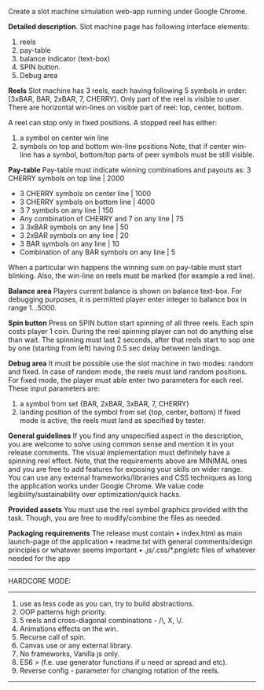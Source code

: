 Create a slot machine simulation web-app running under Google Chrome.

**Detailed description**.
Slot machine page has following interface elements:

1. reels
2. pay-table
3. balance indicator (text-box)
4. SPIN button.
5. Debug area

**Reels**
Slot machine has 3 reels, each having following 5 symbols in order: [3xBAR, BAR, 2xBAR, 7, CHERRY].
Only part of the reel is visible to user.
There are horizontal win-lines on visible part of reel: top, center, bottom.

A reel can stop only in fixed positions. A stopped reel has either:

1. a symbol on center win line
2. symbols on top and bottom win-line positions
   Note, that if center win-line has a symbol, bottom/top parts of peer symbols must be still visible.

**Pay-table**
Pay-table must indicate winning combinations and payouts as: 3 CHERRY symbols on top line | 2000

- 3 CHERRY symbols on center line | 1000
- 3 CHERRY symbols on bottom line | 4000
- 3 7 symbols on any line | 150
- Any combination of CHERRY and 7 on any line | 75
- 3 3xBAR symbols on any line | 50
- 3 2xBAR symbols on any line | 20
- 3 BAR symbols on any line | 10
- Combination of any BAR symbols on any line | 5

When a particular win happens the winning sum on pay-table must start blinking.
Also, the win-line on reels must be marked (for example a red line).

**Balance area**
Players current balance is shown on balance text-box. For debugging purposes, it is permitted player enter integer to balance box in range 1...5000.

**Spin button**
Press on SPIN button start spinning of all three reels. Each spin costs player 1 coin. During the reel spinning player can not do anything else than wait. The spinning must last 2 seconds, after that reels start to sop one by one (starting from left) having 0.5 sec delay between landings.

**Debug area**
It must be possible use the slot machine in two modes: random and fixed. In case of random mode, the reels must land random positions. For fixed mode, the player must able enter two parameters for each reel. These input parameters are:

1. a symbol from set {BAR, 2xBAR, 3xBAR, 7, CHERRY}
2. landing position of the symbol from set {top, center, bottom}
   If fixed mode is active, the reels must land as specified by tester.

**General guidelines**
If you find any unspecified aspect in the description, you are welcome to solve using common sense and mention it in your release comments. The visual implementation must definitely have a spinning reel effect. Note, that the requirements above are MINIMAL ones and you are free to add features for exposing your skills on wider range. You can use any external frameworks/libraries and CSS techniques as long the application works under Google Chrome. We value code legibility/sustainability over optimization/quick hacks.

**Provided assets**
You must use the reel symbol graphics provided with the task. Though, you are free to modify/combine the files as needed.

**Packaging requirements**
The release must contain
• index.html as main launch-page of the application
• readme.txt with general comments/design principles or whatever seems important
• _.js/_.css/\*.png/etc files of whatever needed for the app

---

HARDCORE MODE:

---

1. use as less code as you can, try to build abstractions.
2. OOP patterns high priority.
3. 5 reels and cross-diagonal combinations - /\\, X, \\/.
4. Animations effects on the win.
5. Recurse call of spin. 
6. Canvas use or any external library.
7. No frameworks, Vanilla js only.
8. ES6 > (f.e. use generator functions if u need or spread and etc).
9. Reverse config - parameter for changing rotation of the reels.

---
